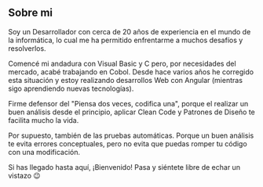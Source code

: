 ## Sobre mi

Soy un Desarrollador con cerca de 20 años de experiencia en el mundo de la informática, lo cual me ha permitido enfrentarme a muchos desafíos y resolverlos.

Comencé mi andadura con Visual Basic y C pero, por necesidades del mercado, acabé trabajando en Cobol. Desde hace varios años he corregido esta situación y estoy realizando desarrollos Web con Angular (mientras sigo aprendiendo nuevas tecnologías).

Firme defensor del "Piensa dos veces, codifica una", porque el realizar un buen análisis desde el principio, aplicar Clean Code y Patrones de Diseño te facilita mucho la vida.

Por supuesto, también de las pruebas automáticas. Porque un buen análisis te evita errores conceptuales, pero no evita que puedas romper tu código con una modificación.

Si has llegado hasta aquí, ¡Bienvenido! Pasa y siéntete libre de echar un vistazo :wink:  

<!--
**antonioubedamontero/antonioubedamontero** is a ✨ _special_ ✨ repository because its `README.md` (this file) appears on your GitHub profile.

Here are some ideas to get you started:

- 🔭 I’m currently working on ...
- 🌱 I’m currently learning ...
- 👯 I’m looking to collaborate on ...
- 🤔 I’m looking for help with ...
- 💬 Ask me about ...
- 📫 How to reach me: ...
- 😄 Pronouns: ...
- ⚡ Fun fact: ...
-->
